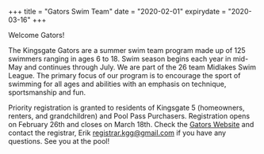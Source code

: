 +++
title = "Gators Swim Team"
date = "2020-02-01"
expirydate = "2020-03-16"
+++

Welcome Gators!

The Kingsgate Gators are a summer swim team program made up of 125 swimmers ranging in ages 6 to 18. Swim season begins each year in mid-May and continues through July. We are part of the 26 team Midlakes Swim League. The primary focus of our program is to encourage the sport of swimming for all ages and abilities with an emphasis on technique, sportsmanship and fun.

Priority registration is granted to residents of Kingsgate 5 (homeowners, renters, and grandchildren) and Pool Pass Purchasers. Registration opens on February 26th and closes on March 18th. Check the [Gators Website](https://kingsgategators.swimtopia.com/) and contact the registrar, Erik <registrar.kgg@gmail.com> if you have any questions. See you at the pool! 
